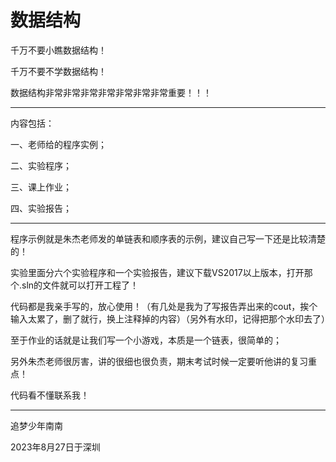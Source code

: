 # 数据结构
千万不要小瞧数据结构！

千万不要不学数据结构！

数据结构非常非常非常非常非常非常非常重要！！！

------

内容包括：

一、老师给的程序实例；

二、实验程序；

三、课上作业；

四、实验报告；

------

程序示例就是朱杰老师发的单链表和顺序表的示例，建议自己写一下还是比较清楚的！

实验里面分六个实验程序和一个实验报告，建议下载VS2017以上版本，打开那个.sln的文件就可以打开工程了！

代码都是我亲手写的，放心使用！（有几处是我为了写报告弄出来的cout，挨个输入太累了，删了就行，换上注释掉的内容）（另外有水印，记得把那个水印去了）

至于作业的话就是让我们写一个小游戏，本质是一个链表，很简单的；

另外朱杰老师很厉害，讲的很细也很负责，期末考试时候一定要听他讲的复习重点！

代码看不懂联系我！

------

追梦少年南南

2023年8月27日于深圳